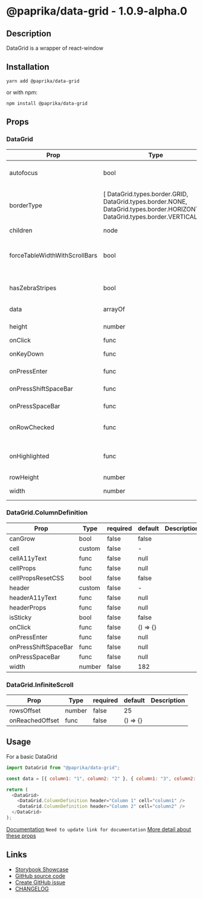 <!-- start: Autogenerated - do not modify -->

# @paprika/data-grid - 1.0.9-alpha.0

## Description

DataGrid is a wrapper of react-window

## Installation

```
yarn add @paprika/data-grid
```

or with npm:

```
npm install @paprika/data-grid
```

## Props

### DataGrid

| Prop                          | Type                                                                                                                        | required | default                    | Description                                                                                  |
| ----------------------------- | --------------------------------------------------------------------------------------------------------------------------- | -------- | -------------------------- | -------------------------------------------------------------------------------------------- |
| autofocus                     | bool                                                                                                                        | false    | true                       | If the data cell should automatically get focus                                              |
| borderType                    | [ DataGrid.types.border.GRID, DataGrid.types.border.NONE, DataGrid.types.border.HORIZONTAL, DataGrid.types.border.VERTICAL] | false    | DataGrid.types.border.GRID | Define the look for borders in the table types.DataGrid.GRID, types.DataGrid.NONE, etc.      |
| children                      | node                                                                                                                        | true     | -                          |                                                                                              |
| forceTableWidthWithScrollBars | bool                                                                                                                        | false    | false                      | This will force the table to include in the calculation of the table the scrollbar thickness |
| hasZebraStripes               | bool                                                                                                                        | false    | false                      | Add an alternate background on the DataGrid's rows                                           |
| data                          | arrayOf                                                                                                                     | false    | []                         | Array of data to be stored in the DataGrid                                                   |
| height                        | number                                                                                                                      | false    | 600                        | Sets the height of the DataGrid                                                              |
| onClick                       | func                                                                                                                        | false    | null                       | Callback onClick                                                                             |
| onKeyDown                     | func                                                                                                                        | false    | () => {}                   | Callback onKeyDown press                                                                     |
| onPressEnter                  | func                                                                                                                        | false    | null                       | Callback when Enter key is pressed                                                           |
| onPressShiftSpaceBar          | func                                                                                                                        | false    | null                       | Callback when Shift + Spacebar is pressed                                                    |
| onPressSpaceBar               | func                                                                                                                        | false    | null                       | Callback when Spacebar is pressed                                                            |
| onRowChecked                  | func                                                                                                                        | false    | () => {}                   | Callback when user click the f key. Might change in the future                               |
| onHighlighted                 | func                                                                                                                        | false    | () => {}                   | Callback with information about the prev and next highlighted cell                           |
| rowHeight                     | number                                                                                                                      | false    | 36                         | Sets the row height                                                                          |
| width                         | number                                                                                                                      | false    | null                       | Sets the DataGrid width                                                                      |

### DataGrid.ColumnDefinition

| Prop                 | Type   | required | default  | Description |
| -------------------- | ------ | -------- | -------- | ----------- |
| canGrow              | bool   | false    | false    |             |
| cell                 | custom | false    | -        |             |
| cellA11yText         | func   | false    | null     |             |
| cellProps            | func   | false    | null     |             |
| cellPropsResetCSS    | bool   | false    | false    |             |
| header               | custom | false    | -        |             |
| headerA11yText       | func   | false    | null     |             |
| headerProps          | func   | false    | null     |             |
| isSticky             | bool   | false    | false    |             |
| onClick              | func   | false    | () => {} |             |
| onPressEnter         | func   | false    | null     |             |
| onPressShiftSpaceBar | func   | false    | null     |             |
| onPressSpaceBar      | func   | false    | null     |             |
| width                | number | false    | 182      |             |

### DataGrid.InfiniteScroll

| Prop            | Type   | required | default  | Description |
| --------------- | ------ | -------- | -------- | ----------- |
| rowsOffset      | number | false    | 25       |             |
| onReachedOffset | func   | false    | () => {} |             |

<!-- end: Autogenerated - do not modify -->
<!-- content -->

## Usage

For a basic DataGrid

```js
import DataGrid from "@paprika/data-grid";

const data = [{ column1: "1", column2: "2" }, { column1: "3", column2: "4" }, { column1: "5", column2: "6" }];

return (
  <DataGrid>
    <DataGrid.ColumnDefinition header="Column 1" cell="column1" />
    <DataGrid.ColumnDefinition header="Column 2" cell="column2" />
  </DataGrid>
);
```

[Documentation](#) `Need to update link for documentation`
[More detail about these props](https://github.com/acl-services/paprika/blob/master/packages/DataGrid/src/DataGrid.js)

<!-- eoContent -->

## Links

- [Storybook Showcase](https://paprika.highbond.com/?path=/story/table-datagrid--showcase)
- [GitHub source code](https://github.com/acl-services/paprika/tree/master/packages/DataGrid/src)
- [Create GitHub issue](https://github.com/acl-services/paprika/issues/new?label=[]&title=@paprika/data-grid%20[help]:%20your%20short%20description&body=%0A%23%20Help%20wanted%0A%0A%23%23%20Please%20write%20your%20question.%0A*A%20clear%20and%20concise%20description%20of%20what%20the%20question%20is*%0A%0A%23%23%20Additional%20context%0A*Add%20any%20other%20context%20or%20screenshots%20about%20your%20question%20here.*%0A)
- [CHANGELOG](https://github.com/acl-services/paprika/tree/master/packages/DataGrid/CHANGELOG.md)

